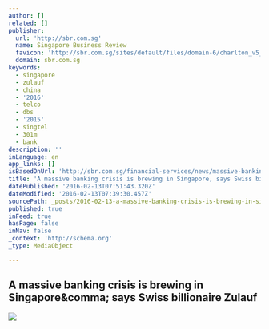 ```yaml
---
author: []
related: []
publisher:
  url: 'http://sbr.com.sg'
  name: Singapore Business Review
  favicon: 'http://sbr.com.sg/sites/default/files/domain-6/charlton_v5_favicon.ico'
  domain: sbr.com.sg
keywords:
  - singapore
  - zulauf
  - china
  - '2016'
  - telco
  - dbs
  - '2015'
  - singtel
  - 301m
  - bank
description: ''
inLanguage: en
app_links: []
isBasedOnUrl: 'http://sbr.com.sg/financial-services/news/massive-banking-crisis-brewing-in-singapore-says-swiss-billionaire-zulauf'
title: 'A massive banking crisis is brewing in Singapore, says Swiss billionaire Zulauf'
datePublished: '2016-02-13T07:51:43.320Z'
dateModified: '2016-02-13T07:39:30.457Z'
sourcePath: _posts/2016-02-13-a-massive-banking-crisis-is-brewing-in-singapore-says-swiss.md
published: true
inFeed: true
hasPage: false
inNav: false
_context: 'http://schema.org'
_type: MediaObject

---
```

<article style=""><h1>A massive banking crisis is brewing in Singapore&amp;comma; says Swiss billionaire Zulauf</h1><img src="http://sbr.com.sg/sites/default/files/imagecache/600x360/news/zulauf_singapore_banking.jpg" /></article>